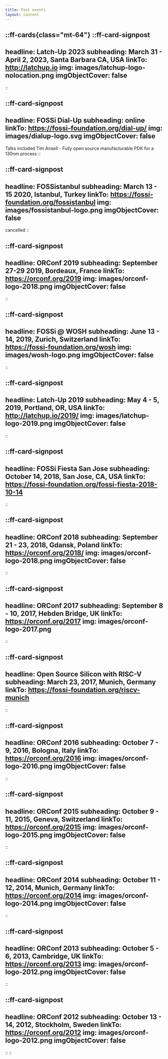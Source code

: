 ```yaml
---
title: Past events
layout: content
---
```


::ff-cards{class="mt-64"}
  ::ff-card-signpost
  ---
  headline: Latch-Up 2023
  subheading: March 31 - April 2, 2023, Santa Barbara CA, USA
  linkTo: http://latchup.io
  img: images/latchup-logo-nolocation.png
  imgObjectCover: false
  ---
  ::

  ::ff-card-signpost
  ---
  headline: FOSSi Dial-Up
  subheading: online
  linkTo: https://fossi-foundation.org/dial-up/
  img: images/dialup-logo.svg
  imgObjectCover: false
  ---
  Talks included Tim Ansell - Fully open source manufacturable PDK for a 130nm process
  ::

  ::ff-card-signpost
  ---
  headline: FOSSistanbul
  subheading: March 13 - 15 2020, Istanbul, Turkey
  linkTo: https://fossi-foundation.org/fossistanbul
  img: images/fossistanbul-logo.png
  imgObjectCover: false
  ---

  cancelled
  ::

  ::ff-card-signpost
  ---
  headline: ORConf 2019
  subheading: September 27-29 2019, Bordeaux, France
  linkTo: https://orconf.org/2019
  img: images/orconf-logo-2018.png
  imgObjectCover: false
  ---
  ::

  ::ff-card-signpost
  ---
  headline: FOSSi @ WOSH
  subheading: June 13 - 14, 2019, Zurich, Switzerland
  linkTo: https://fossi-foundation.org/wosh
  img: images/wosh-logo.png
  imgObjectCover: false
  ---
  ::

  ::ff-card-signpost
  ---
  headline: Latch-Up 2019
  subheading: May 4 - 5, 2019, Portland, OR, USA
  linkTo: http://latchup.io/2019/
  img: images/latchup-logo-2019.png
  imgObjectCover: false
  ---
  ::

  ::ff-card-signpost
  ---
  headline: FOSSi Fiesta San Jose
  subheading: October 14, 2018, San Jose, CA, USA
  linkTo: https://fossi-foundation.org/fossi-fiesta-2018-10-14
  ---
  ::

  ::ff-card-signpost
  ---
  headline: ORConf 2018
  subheading: September 21 - 23, 2018, Gdansk, Poland
  linkTo: https://orconf.org/2018/
  img: images/orconf-logo-2018.png
  imgObjectCover: false
  ---
  ::

  ::ff-card-signpost
  ---
  headline: ORConf 2017
  subheading: September 8 - 10, 2017, Hebden Bridge, UK
  linkTo: https://orconf.org/2017
  img: images/orconf-logo-2017.png
  ---
  ::

  ::ff-card-signpost
  ---
  headline: Open Source Silicon with RISC-V
  subheading: March 23, 2017, Munich, Germany
  linkTo: https://fossi-foundation.org/riscv-munich
  ---
  ::

  ::ff-card-signpost
  ---
  headline: ORConf 2016
  subheading: October 7 - 9, 2016, Bologna, Italy
  linkTo: https://orconf.org/2016
  img: images/orconf-logo-2016.png
  imgObjectCover: false
  ---
  ::

  ::ff-card-signpost
  ---
  headline: ORConf 2015
  subheading: October 9 - 11, 2015, Geneva, Switzerland
  linkTo: https://orconf.org/2015
  img: images/orconf-logo-2015.png
  imgObjectCover: false
  ---
  ::

  ::ff-card-signpost
  ---
  headline: ORConf 2014
  subheading: October 11 - 12, 2014, Munich, Germany
  linkTo: https://orconf.org/2014
  img: images/orconf-logo-2014.png
  imgObjectCover: false
  ---
  ::

  ::ff-card-signpost
  ---
  headline: ORConf 2013
  subheading: October 5 - 6, 2013, Cambridge, UK
  linkTo: https://orconf.org/2013
  img: images/orconf-logo-2012.png
  imgObjectCover: false
  ---
  ::

  ::ff-card-signpost
  ---
  headline: ORConf 2012
  subheading: October 13 - 14, 2012, Stockholm, Sweden
  linkTo: https://orconf.org/2012
  img: images/orconf-logo-2012.png
  imgObjectCover: false
  ---
  ::
::
